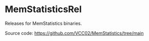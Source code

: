 # MemStatisticsRel
Releases for MemStatistics binaries.

Source code: https://github.com/VCC02/MemStatistics/tree/main
